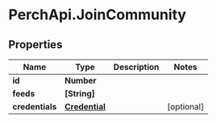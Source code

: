 # PerchApi.JoinCommunity

## Properties
Name | Type | Description | Notes
------------ | ------------- | ------------- | -------------
**id** | **Number** |  | 
**feeds** | **[String]** |  | 
**credentials** | [**Credential**](Credential.md) |  | [optional] 


